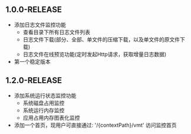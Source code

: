 ## 1.0.0-RELEASE
* 添加日志文件监控功能
    * 查看目录下所有日志文件列表
    * 日志文件下载(部分、全部、单文件的压缩下载，以及单文件的原文件下载)
    * 日志文件在线预览功能(定时发起Http请求，获取增量日志数据)
* 第一个稳定版本

## 1.2.0-RELEASE
* 添加系统运行状态监控功能
    * 系统磁盘占用监控
    * 系统运行内存监控
    * 应用占用内存图表化监控
* 添加一个首页，现用户可直接通过: '/{contextPath}/vmt' 访问监控首页